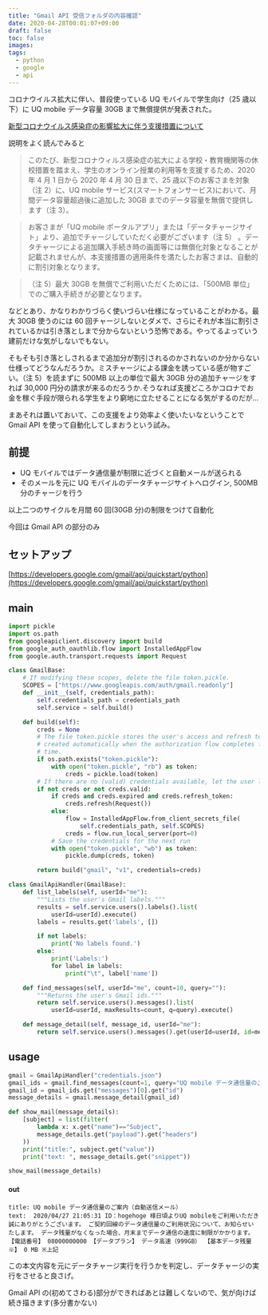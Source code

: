 ```yaml
---
title: "Gmail API 受信フォルダの内容確認"
date: 2020-04-28T00:01:07+09:00
draft: false
toc: false
images:
tags:
  - python
  - google
  - api
---
```


コロナウイルス拡大に伴い、普段使っている UQ モバイルで学生向け（25 歳以下）に UQ mobile データ容量 30GB まで無償提供が発表された。

[新型コロナウイルス感染症の影響拡大に伴う支援措置について](https://www.uqwimax.jp/annai/news_release/202004061.html)

説明をよく読んでみると

> このたび、新型コロナウィルス感染症の拡大による学校・教育機関等の休校措置を踏まえ、学生のオンライン授業の利用等を支援するため、2020 年 4 月 1 日から 2020 年 4 月 30 日まで、25 歳以下のお客さまを対象（注 2）に、UQ mobile サービス(スマートフォンサービス)において、月間データ容量超過後に追加した 30GB までのデータ容量を無償で提供します（注 3）。

> お客さまが「UQ mobile ポータルアプリ」または「データチャージサイト」より、追加でチャージしていただく必要がございます（注 5） 。データチャージによる追加購入手続き時の画面等には無償化対象となることが記載されませんが、本支援措置の適用条件を満たしたお客さまは、自動的に割引対象となります。

> （注 5）最大 30GB を無償でご利用いただくためには、「500MB 単位」でのご購入手続きが必要となります。

などとあり、かなりわかりづらく使いづらい仕様になっていることがわかる。最大 30GB 使うのには 60 回チャージしないとダメで、さらにそれが本当に割引されているかは引き落としまで分からないという恐怖である。やってるよっていう建前だけな気がしないでもない。

そもそも引き落としされるまで追加分が割引されるのかされないのか分からない仕様ってどうなんだろうか。ミスチャージによる課金を誘っている感が物すごい。（注 5）を読まずに 500MB 以上の単位で最大 30GB 分の追加チャージをすれば 30,000 円分の請求が来るのだろうか.そうなれば支援どころかコロナでお金を稼ぐ手段が限られる学生をより窮地に立たせることになる気がするのだが...

まあそれは置いておいて、この支援をより効率よく使いたいなということで Gmail API を使って自動化してしまおうという試み。

## 前提

- UQ モバイルではデータ通信量が制限に近づくと自動メールが送られる
- そのメールを元に UQ モバイルのデータチャージサイトへログイン, 500MB 分のチャージを行う

以上二つのサイクルを月間 60 回(30GB 分)の制限をつけて自動化

今回は Gmail API の部分のみ

## セットアップ

[https://developers.google.com/gmail/api/quickstart/python](https://developers.google.com/gmail/api/quickstart/python)

## main

```python
import pickle
import os.path
from googleapiclient.discovery import build
from google_auth_oauthlib.flow import InstalledAppFlow
from google.auth.transport.requests import Request

class GmailBase:
    # If modifying these scopes, delete the file token.pickle.
    SCOPES = ["https://www.googleapis.com/auth/gmail.readonly"]
    def __init__(self, credentials_path):
        self.credentials_path = credentials_path
        self.service = self.build()

    def build(self):
        creds = None
        # The file token.pickle stores the user's access and refresh tokens, and is
        # created automatically when the authorization flow completes for the first
        # time.
        if os.path.exists("token.pickle"):
            with open("token.pickle", "rb") as token:
                creds = pickle.load(token)
        # If there are no (valid) credentials available, let the user log in.
        if not creds or not creds.valid:
            if creds and creds.expired and creds.refresh_token:
                creds.refresh(Request())
            else:
                flow = InstalledAppFlow.from_client_secrets_file(
                    self.credentials_path, self.SCOPES)
                creds = flow.run_local_server(port=0)
            # Save the credentials for the next run
            with open("token.pickle", "wb") as token:
                pickle.dump(creds, token)

        return build("gmail", "v1", credentials=creds)

class GmailApiHandler(GmailBase):
    def list_labels(self, userId="me"):
        """Lists the user's Gmail labels."""
        results = self.service.users().labels().list(
            userId=userId).execute()
        labels = results.get('labels', [])

        if not labels:
            print('No labels found.')
        else:
            print('Labels:')
            for label in labels:
                print("\t", label['name'])

    def find_messages(self, userId="me", count=10, query=""):
        """Returns the user's Gmail ids."""
        return self.service.users().messages().list(
            userId=userId, maxResults=count, q=query).execute()

    def message_detail(self, message_id, userId="me"):
        return self.service.users().messages().get(userId=userId, id=message_id).execute()
```

## usage

```python
gmail = GmailApiHandler("credentials.json")
gmail_ids = gmail.find_messages(count=1, query="UQ mobile データ通信量のご案内")
gmail_id = gmail_ids.get("messages")[0].get("id")
message_details = gmail.message_detail(gmail_id)

def show_mail(message_details):
    [subject] = list(filter(
        lambda x: x.get("name")=="Subject",
        message_details.get("payload").get("headers")
    ))
    print("title:", subject.get("value"))
    print("text: ", message_details.get("snippet"))

show_mail(message_details)
```

#### out

```
title: UQ mobile データ通信量のご案内（自動送信メール）
text:  2020/04/27 21:05:31 ID：hogehoge 様日頃よりUQ mobileをご利用いただき誠にありがとうございます。 ご契約回線のデータ通信量のご利用状況について、お知らせいたします。 データ残量がなくなった場合、月末までデータ通信の速度に制限がかかります。 【電話番号】 08000000000 【データプラン】 データ高速（999GB） 【基本データ残量※】 0 MB ※上記
```

この本文内容を元にデータチャージ実行を行うかを判定し、データチャージの実行をさせると良さげ。

Gmail API の(初めてさわる)部分ができればあとは難しくないので、気が向けば続き描きます(多分書かない)
